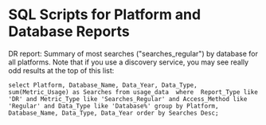 # SQL Scripts for Platform and Database Reports

DR report: Summary of most searches ("searches_regular") by database for all platforms.
Note that if you use a discovery service, you may see really odd results at the top of this list:

`select Platform, Database_Name, Data_Year, Data_Type, sum(Metric_Usage) as Searches from usage_data 
where 
Report_Type like 'DR'
and Metric_Type like 'Searches_Regular'
and Access_Method like 'Regular'
and Data_Type like 'Database%'
group by Platform, Database_Name, Data_Type, Data_Year
order by Searches Desc; `

